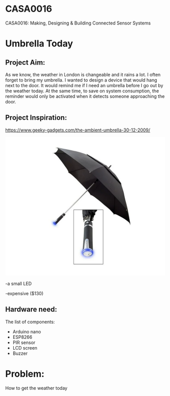 # CASA0016
CASA0016: Making, Designing &amp; Building Connected Sensor Systems

# Umbrella Today
## Project Aim:
As we know, the weather in London is changeable and it rains a lot. I often forget to bring my umbrella. I wanted to design a device that would hang next to the door. It would remind me if I need an umbrella before I go out by the weather today. At the same time, to save on system consumption, the reminder would only be activated when it detects someone approaching the door.

## Project Inspiration:

https://www.geeky-gadgets.com/the-ambient-umbrella-30-12-2009/

![Other product](https://github.com/NXiaoya/CASA0016/blob/main/pictures/idea.png)

  -a small LED
  
  -expensive ($130)
  
## Hardware need:
The list of components:
   - Arduino nano
   - ESP8266
   - PIR sensor
   - LCD screen
   - Buzzer
   
  # Problem:
  How to get the weather today
